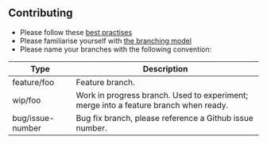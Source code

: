 ## Contributing

* Please follow these [best practises](git-practises)
* Please familiarise yourself with [the branching model](git-model)
* Please name your branches with the following convention:

<table>
  <thead>
    <tr>
      <th>
        Type
      </th>
      <th>
        Description
      </th>
    </tr>
  </thead>

  <tr>
    <td>
      feature/foo
    </td>
    <td>
      Feature branch.
    </td>
  </tr>

  <tr>
    <td>
      wip/foo
    </td>
    <td>
      Work in progress branch. Used to experiment; merge into a feature branch
      when ready.
    </td>
  </tr>

  <tr>
    <td>
      bug/issue-number
    </td>
    <td>
      Bug fix branch, please reference a Github issue number.
    </td>
  </tr>
</table>

[git-model]: https://nvie.com/posts/a-successful-git-branching-model/
[git-practises]: https://programmerfriend.com/git-best-practices/
